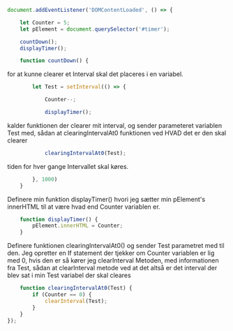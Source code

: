
```javascript
document.addEventListener('DOMContentLoaded', () => {

	let Counter = 5;
	let pElement = document.querySelector('#timer');

	countDown();
	displayTimer();

	function countDown() {
```
for at kunne clearer et Interval skal det placeres i en variabel.
```javascript
		let Test = setInterval(() => {

			Counter--;

			displayTimer();
```
kalder funktionen der clearer mit interval, og sender parameteret variablen Test med, sådan at clearingIntervalAt0 funktionen ved HVAD det er den skal clearer
```javascript
			clearingIntervalAt0(Test); 
```
tiden for hver gange Intervallet skal køres.
```javascript
		}, 1000)
	}
```
Definere min funktion displayTimer() hvori jeg sætter min pElement's innerHTML til at være hvad end Counter variablen er.
```javascript
	function displayTimer() {
		pElement.innerHTML = Counter;
	}
```
Definere funktionen clearingIntervalAt0() og sender Test parametret med til den.
Jeg opretter en If statement der tjekker om Counter variablen er lig med 0, hvis den er så kører jeg clearInterval Metoden, med informationen fra Test, sådan at clearInterval metode ved at det altså er det interval der blev sat i min Test variabel der skal cleares
```javascript
	function clearingIntervalAt0(Test) {
		if (Counter == 0) {
			clearInterval(Test);
		}
	}
});
```
